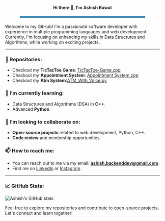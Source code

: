 <p align="center">
    <b>Hi there 👋, I'm Ashish Rawat</b>
</p>
<hr style="border: 2px solid #2980b9; width: 80%; margin: 20px auto;">

Welcome to my GitHub! I'm a passionate software developer with experience in multiple programming languages and web development. Currently, I'm focusing on enhancing my skills in Data Structures and Algorithms, while working on exciting projects.

---

### 🔭 Repositories:
- Checkout my **TicTacToe Game**: [TicTacToe-Game.cpp](https://github.com/Ashish-BackDev/TicTacToe-Game)
- Checkout my **Appointment System**: [Appointment System.cpp](https://github.com/Ashish-BackDev/Appointment-System-cpp)
- Checkout my **Atm System**:[ATM_With_Voice.py](https://github.com/Ashish-BackDev/ATM-Interface)

### 🌱 I’m currently learning:
- Data Structures and Algorithms (DSA) in **C++**.
- Advanced **Python**.

### 👯 I’m looking to collaborate on:
- **Open-source projects** related to web development, Python, C++.
- **Code review** and mentorship opportunities.

### 📫 How to reach me:
- You can reach out to me via my email: **ashish.backenddev@gmail.com**.
- Find me on [LinkedIn](https://www.linkedin.com/in/ashish-rawat-a556a9318?utm_source=share&utm_campaign=share_via&utm_content=profile&utm_medium=android_app) or [Instagram](https://www.instagram.com/ashurwt143/).

---

### 📈 GitHub Stats:

![Ashish's GitHub stats](https://github-readme-stats.vercel.app/api?username=Ashish-BackDev&show_icons=true&hide_title=true&count_private=true&theme=radical)

Feel free to explore my repositories and contribute to open-source projects. Let's connect and learn together!
